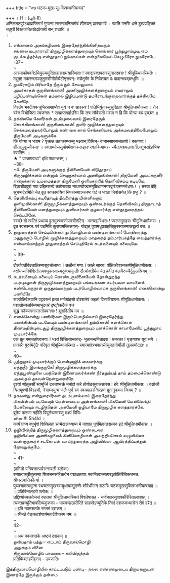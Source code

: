 +++
title = "०७ घटक-मुख-सु-विस्रम्भणीयत्वम्"

+++
॥ H॥ (புரி-II)   
अनिलतटपुरेऽथाप्राप्तिगर्भं गुणानां स्मरणजनिततोषं शीलयन् प्राप्त्यभावे । चरति मनसि धत्ते दूत्यपङ्क्तिं चतुर्थी विरहजनितखेदप्रेयसी सन् शठारिः ॥   
।   
1. எங்கானல் அகங்கழிவாய் இரைதேர்ந்திங்கினிதமரும்   
சங்கால மடநாராய்! திருமூழிக்களத்துறையும் கொங்கார் பூந்துழாய்முடி எம் குடக்கூத்தர்க்கு என்தூதாய் நும்கால்கள் என்தலைமேல் கெழுமீரோ நுமரோடே.   
-37~   
~   
आस्माकोपवनेऽधिकुल्यमुदिताहाराशमत्रास्थिताः ! स्वाद्वारक्तपदास्सुनारदवराः ! श्रीमूळिधामस्थितेः । मद्दूता! मकरन्दमञ्जुतुलसीमौलेर्घटीनृत्तवन्- मन्नेतुर्मम के निवेशयत वः पादान्भवद्बन्धुभिः ॥   
2. நுமரோடும் பிரியாதே நீரும் நும் சேவலுமாய்   
அமர்காதல் குருகினங்காள்! அணிமூழிக்களத்துறையும் எமராலும் பழிப்புண்டிங்கென் தம்மால் இழிப்புண்டு தமரோடங்குறைவார்க்குத் தக்கிலமே கேளீரே.   
विश्लेषं भवदीयबन्धुभिरसम्प्राप्यैव यूयं च वः सारस्यः ! पतिभिर्युतास्सुसुखिताः श्रीमूळिधामौकसा । तेन स्वेन वियोजिता स्वजनतः * सम्प्राप्तगर्हाऽस्मि किं तत्र स्वैर्वसतो भवाम न हि किं योग्या वयं पृच्छत ॥   
3. தக்கிலமே கேளீர்கள் தடம்புனல்வாய் இரைதேரும்   
கொக்கினங்காள்! குருகினங்காள்! குளிர் மூழிக்களத்துறையும் செக்கமலத்தலர்போலும் கண் கை கால் செங்கனிவாய் அக்கமலத்திலைபோலும் திருமேனி அடிகளுக்கே.   
किं योग्या न भवाम ? पृच्छत तटाकाम्भस्सु भक्ष्यान् विचिन्- वानास्सारसजातयो ! बकगणाः ! शीतालुमूळ्यौकसः । रक्ताम्भोजसुमोपमेक्षणकराङ्घ्रः रक्तबिम्बाधर- स्यैतत्पद्मपलाशनीलशुभसद्देहश्रियः स्वामिनः ॥   
★ " प्राप्तापवादा" इति पाठान्तरम् ।   
~38-   
~4. திருமேனி அடிகளுக்குத் தீவினையேன் விடுதூதாய்   
திருமூழிக்களம் என்னும் செழுநகர்வாய் அணிமுகில்காள்! திருமேனி அவட்கருளீர் என்றக்கால் உம்மைத்தன் திருமேனி ஒளியகற்றித் தெளிவிசும்பு கடியுமே.   
दिव्यश्रीवपुषो मया प्रहितसत्ये कठोराघया नाथस्योज्वलमूळिधामनगरद्वारेऽलमम्भोधराः ! । तस्या देहि सुभव्यदेहमिति चेत् ब्रूत स्वकायश्रियं निष्कास्याञ्जनभः पदं च भवतां निर्वासयेत् किं प्रभुः ? ॥   
5. தெளிவிசும்பு கடிதோடித் தீவளைத்து மின்னிலகும்   
ஒளிமுகில்காள்! திருமூழிக்களத்துறையும் ஒண்சுடர்க்குத் தெளிவிசும்பு திருநாடாத் தீவினையேன் மனத்துறையும் துளிவார்கள் குழலார்க்கு என்தூதுரைத்தல் செப்புமினே.   
स्वच्छे खे त्वरितं प्रधाव्य हुतभुक्च्चक्रोपमश्रीतटिद्- भास्वद्वारिधराः ! ज्वलत्सुमहसः श्रीमूळिधामौकसः । ब्रूत स्वच्छनभः परं पदमिति कूराघमच्चित्तगस्- योद्यत् पुष्पमधुप्रवाहचिकुरस्यास्माकदूत्यं वचः ॥   
6. தூதுரைத்தல் செப்புமின்கள் தூமொழிவாய் வண்டினங்காள்! போதிரைத்து மதுநுகரும் பொழில் மூழிக்களத்துறையும் மாதரைத் தம்மார்பகத்தே வைத்தார்க்கு என்வாய்மாற்றம் தூதுரைத்தல் செப்புதிரேல் சுடர்வளையும் கலையுமே.   
~   
~ 39-   
~   
दौत्योक्तीर्वदतातिरम्यसुवचोलाभाः ! अळीनां गणाः ! काले सारघ! पीतिकौपवनकश्रीमूळिधामौकसः । वक्षोमध्यनिवेशितोत्तमवधूकस्यास्मदुक्त्याकृतीः दौत्योक्तीर्मम चेत् ब्रवीत वलयैरुच्चैर्दुकूलश्रियम् ॥   
7. சுடர்வளையும் கலையும் கொண்டருவினையேன் தோள்துறந்த   
படர்புகழான் திருமூழிக்களத்துறையும் பங்கயக்கண் சுடர்பவள வாயனைக் கண்டொருநாள் ஒருதூய்மாற்றம் படர்பொழில்வாய்க் குருகினங்காள்! எனக்கொன்று பணியீரே.   
सज्योतिर्वलयानि पट्टवसनं हृत्वा ममोग्रांहसो दोश्शलेषं जहतो विसारियशसः श्रीमूळिधामौकसः । पद्माक्षोज्वलबिम्बभाभृदधरं दृष्ट्वैकदैकं वचः   
शुद्धं क्रौञ्चगणास्ततोपवनगाः ! ब्रूताद्वितीयं मम ॥   
8. எனக்கொன்று பணியீர்கள் இரும்பொழில்வாய் இரைதேர்ந்து   
மனக்கின்பம் படமேவும் வண்டினங்காள்! தும்பிகாள்! கனக்கொள் திண்மதிள்புடைசூழ் திருமூழிக்களத்துறையும் புனக்கொள் காயாமேனிப் பூந்துழாய் முடியார்க்கே.   
एकं ब्रूत ममाततोपवनगाः ! भक्ष्यं विचित्यान्तरुद्- भूतानन्दमितादरा ! भ्रमरका ! भृङ्गाश्च यूयं समे । प्राकारैः गुरुभिर्दृढैः परिवृत श्रीमूळिधामस्थित - स्यात्मक्षेत्रभवातसीसुमतनोर्मौलौ तुलस्योद्यतः ॥   
~   
40~   
9. பூந்துழாய் முடியார்க்குப் பொன்னாழிக் கையார்க்கு   
ஏந்துநீர் இளங்குருகே! திருமூழிக்களத்தார்க்கு   
ஏந்துபூண்முலை பயந்தென் இணைமலர்க்கண் நீர்ததும்பத் தாம் தம்மைக்கொண்டு அகல்தல் தகவன்றென்றுரையீரே.   
दृश्यां श्रीतुलसीं स्वमूर्ध्नि दधतश्चक्रं मनोज्ञं करे तोयोढसुबालसारस ! हरेः श्रीमूळिधामौकसः । वक्षोजौ श्रितभूषणौ विरहभौ, नेत्राब्जयुग्मं जलैः पूर्णं स्वं स्वयमाहरन्विरहणं ब्रूतानुकम्पा न्वियम् ? ॥   
10. தகவன்று என்றுரையீர்கள் தடம்புனல்வாய் இரைதேர்ந்து   
மிகவின்பம் படமேவும் மென்னடைய அன்னங்காள்! மிகமேனி மெலிவெய்தி மேகலையும் ஈடழிந்தென் அகமேனி ஒழியாமே திருமூழிக் களத்தார்க்கே.   
ब्रूतेयं करुणा नहीति विपुलेष्वम्भस्सु भक्ष्यं विचि-   
னின!!!! 5h4ld ।   
कार्यं प्राप्य वपुर्भृशं शिथिलतां सन्मेखलाप्याप्य मे नाशात् पूर्वमिहान्तरात्मन इदं श्रीमूलिधामौकसः ।   
11. ஒழிவின்றித் திருமூழிக்களத்துறையும் ஒண்சுடரை   
ஒழிவில்லா அணிமழலைக் கிளிமொழியாள் அலற்றியசொல் வழுவில்லா வண்குருகூர்ச் சடகோபன் வாய்ந்துரைத்த அழிவில்லா ஆயிரத்திப்பத்தும் நோயறுக்குமே.   
~   
~ 41-   
~   
(द्रमिडो पनिषत्तात्पर्यरत्नावली श्लोकः)   
रम्यात्वाच्छ्रीतुलस्या श्रितजनसहितत्वेन पद्माक्षतायाः स्वामित्वात्सत्परञ्ज्योतिरितिकथनतः श्रीधरत्वातिकीर्त्या ।   
पुष्पश्यामत्वभूम्ना रथचरणमुखस्वायुधत्वाद्युदन्तैः शौरेर्धीमान् शठारिः घटकमुखसुविस्रम्भणीयत्वमाह ॥   
॥ प्रतिबिम्बलहरी श्लोकः ॥   
उद्दिश्योज्वलतेजसं रुततया श्रीमूळिधामास्थितं विश्लेषासह - चार्वनक्षरसुवाक्कीरेरितालापवत् । त्यक्तप्रच्युतिभावदिव्यकुरुका - भास्वच्छठारीरिते साहस्रेऽच्युतिके त्विदं दशकमभ्यासेन रोगं हरेत् ॥   
॥ इति नवमशतके सप्तमं दशकम् ॥   
॥ श्रीमते वेङ्कटशेषार्यमहादेशिकाय नमः ॥   
~   
42-   
~   
॥ अथ नवमशतके अष्टमं दशकम् ॥   
ஒன்பதாம் பத்து – எட்டாம் திருவாய்மொழி   
அறுக்கும் வினை   
திருவாய்மொழிப் பாவகை – கலிவிருத்தம்   
प्रतिबिम्बलहरीवृत्तम् - उपजातिः   

இத்திருவாய்மொழியில் காட்டப்படும் பண்பு - நல்ல எண்ணமுடைய திருமகளுடன் இணந்தே இருக்கும் தன்மை   

